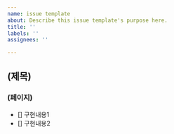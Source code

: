 ```yaml
---
name: issue template
about: Describe this issue template's purpose here.
title: ''
labels: ''
assignees: ''

---
```


## (제목)
### (페이지)
- [] 구현내용1
- [] 구현내용2
